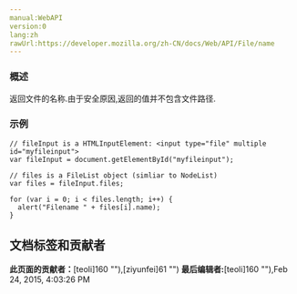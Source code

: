 ```yaml
---
manual:WebAPI
version:0
lang:zh
rawUrl:https://developer.mozilla.org/zh-CN/docs/Web/API/File/name
---
```





### 概述<a name="概述"></a>


返回文件的名称.由于安全原因,返回的值并不包含文件路径.


### 示例<a name="示例"></a>

```
// fileInput is a HTMLInputElement: <input type="file" multiple id="myfileinput">
var fileInput = document.getElementById("myfileinput");

// files is a FileList object (simliar to NodeList)
var files = fileInput.files;

for (var i = 0; i < files.length; i++) {
  alert("Filename " + files[i].name);
}
```



## 文档标签和贡献者
**此页面的贡献者：**[teoli]160 ""),[ziyunfei]61 "")
**最后编辑者:**[teoli]160 ""),<time>Feb 24, 2015, 4:03:26 PM</time>


